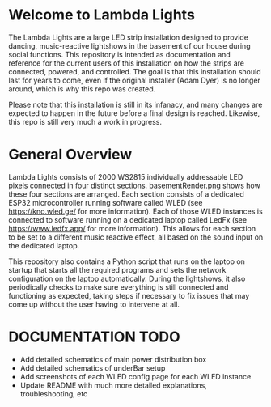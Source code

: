 # Welcome to Lambda Lights
The Lambda Lights are a large LED strip installation designed to provide dancing, music-reactive lightshows in the basement of our house during social functions. This repository is intended as documentation and reference for the current users of this installation on how the strips are connected, powered, and controlled. The goal is that this installation should last for years to come, even if the original installer (Adam Dyer) is no longer around, which is why this repo was created. 

Please note that this installation is still in its infanacy, and many changes are expected to happen in the future before a final design is reached. Likewise, this repo is still very much a work in progress.

# General Overview
Lambda Lights consists of 2000 WS2815 individually addressable LED pixels connected in four distinct sections. basementRender.png shows how these four sections are arranged. Each section consists of a dedicated ESP32 microcontroller running software called WLED (see https://kno.wled.ge/ for more information). Each of those WLED instances is connected to software running on a dedicated laptop called LedFx (see https://www.ledfx.app/ for more information). This allows for each section to be set to a different music reactive effect, all based on the sound input on the dedicated laptop. 

This repository also contains a Python script that runs on the laptop on startup that starts all the required programs and sets the network configuration on the laptop automatically. During the lightshows, it also periodically checks to make sure everything is still connected and functioning as expected, taking steps if necessary to fix issues that may come up without the user having to intervene at all.

# DOCUMENTATION TODO

* Add detailed schematics of main power distribution box
* Add detailed schematics of underBar setup
* Add screenshots of each WLED config page for each WLED instance
* Update README with much more detailed explanations, troubleshooting, etc

